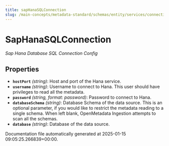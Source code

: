 ```yaml
---
title: sapHanaSQLConnection
slug: /main-concepts/metadata-standard/schemas/entity/services/connections/database/saphana/saphanasqlconnection
---
```


# SapHanaSQLConnection

*Sap Hana Database SQL Connection Config*

## Properties

- **`hostPort`** *(string)*: Host and port of the Hana service.
- **`username`** *(string)*: Username to connect to Hana. This user should have privileges to read all the metadata.
- **`password`** *(string, format: password)*: Password to connect to Hana.
- **`databaseSchema`** *(string)*: Database Schema of the data source. This is an optional parameter, if you would like to restrict the metadata reading to a single schema. When left blank, OpenMetadata Ingestion attempts to scan all the schemas.
- **`database`** *(string)*: Database of the data source.


Documentation file automatically generated at 2025-01-15 09:05:25.266839+00:00.
